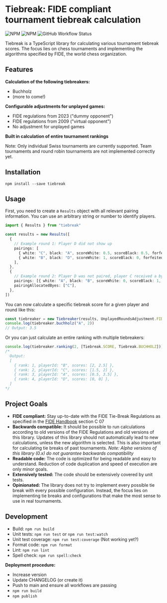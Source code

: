 # Tiebreak: FIDE compliant tournament tiebreak calculation

![NPM](https://img.shields.io/npm/l/tiebreak)
![NPM](https://img.shields.io/npm/v/tiebreak)
![GitHub Workflow Status](https://github.com/marceljuenemann/tiebreak/actions/workflows/tiebreak.yml/badge.svg?branch=main)

Tiebreak is a TypeScript library for calculating various tournament tiebreak scores. The focus lies on chess tournaments and implementing the algorithms specified by FIDE, the world chess organization.

## Features

**Calculation of the following tiebreakers:**

- Buchholz
- (more to come!)

**Configurable adjustments for unplayed games:**

- FIDE regulations from 2023 ("dummy opponent")
- FIDE regulations from 2009 ("virtual opponent")
- No adjustment for unplayed games

**Built in calculation of entire tournament rankings**

Note: Only individual Swiss tournaments are currently supported. Team tournaments and round robin tournaments are not implemented correctly yet.

## Installation

`npm install --save tiebreak`

## Usage

First, you need to create a `Results` object with all relevant pairing information. You can use an arbitrary string or number to identify players.

```typescript
import { Results } from "tiebreak"

const results = new Results([
  {
    // Example round 1: Player D did not show up
    pairings: [
      { white: "C", black: "A", scoreWhite: 0.5, scoreBlack: 0.5, forfeited: false },
      { white: "B", black: "D", scoreWhite: 1, scoreBlack: 0, forfeited: true },
    ],
  },
  {
    // Example round 2: Player D was not paired, player C received a bye
    pairings: [{ white: "A", black: "B", scoreWhite: 0, scoreBlack: 1, forfeited: false }],
    pairingAllocatedByes: ["C"],
  },
])
```

You can now calculate a specific tiebreak score for a given player and round like this:

```typescript
const tiebreaker = new Tiebreaker(results, UnplayedRoundsAdjustment.FIDE_2023)
console.log(tiebreaker.buchholz("A", 2))
// Output: 3.5
```

Or you can just calculate an entire ranking with multiple tiebreakers:

```typescript
console.log(tiebreaker.ranking(2, [Tiebreak.SCORE, Tiebreak.BUCHHOLZ]))
/*
  Output:
  [
    { rank: 1, playerId: "B", scores: [2, 2.5] },
    { rank: 2, playerId: "C", scores: [1.5, 2] },
    { rank: 3, playerId: "A", scores: [0.5, 3.5] },
    { rank: 4, playerId: "D", scores: [0, 0] },
  ]
*/
```

## Project Goals

- **FIDE compliant:** Stay up-to-date with the FIDE Tie-Break Regulations as specified in the [FIDE Handbook](https://handbook.fide.com/) section C 07
- **Backwards compatible:** It should be possible to run calculations according to old versions of the FIDE Regulations and old versions of this library. Updates of this library should not automatically lead to new calculations, unless the new algorithm is selected. This is also important for calculating tie breaks of past tournaments. _Note: Alpha versions of this library (0.x) do not guarantee backwards compatibility_
- **Readable code:** The code is optimized for being readable and easy to understand. Reduction of code duplication and speed of execution are only minor goals.
- **Extensively tested:** The code should be extensively covered by unit tests.
- **Opinionated:** The library does not try to implement every possible tie break with every possible configuration. Instead, the focus lies on implementing tie breaks and configurations that make the most sense to use in real tournaments.

## Development

- Build: `npm run build`
- Unit tests: `npm run test` or `npm run test:watch`
- Unit test coverage: `npm run test:coverage` (Not working yet?)
- Format code: `npm run format`
- Lint: `npm run lint`
- Spell check: `npm run spell:check`

**Deployment procedure:**

- Increase version
- Update CHANGELOG (or create it)
- Push to main and ensure all workflows are passing
- `npm run build`
- `npm publish`
